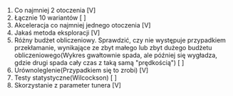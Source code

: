 1. Co najmniej 2 otoczenia [V]
2. Łącznie 10 wariantów [ ]
3. Akceleracja co najmniej jednego otoczenia [V]
4. Jakaś metoda eksploracji [V]
5. Różny budżet obliczeniowy. Sprawdzić, czy nie występuje przypadkiem przekłamanie, wynikające ze zbyt małego lub zbyt dużego budżetu obliczeniowego(Wykres gwałtownie spada, ale później się wygładza, gdzie drugi spada cały czas z taką samą "prędkością") [ ]
6. Urównoleglenie(Przypadkiem się to zrobi) [V]
7. Testy statystyczne(Wilcockson) [ ]
8. Skorzystanie z parameter tunera [V]

